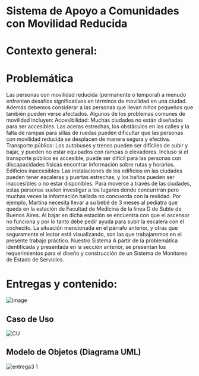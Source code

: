 # Sistema de Apoyo a Comunidades con Movilidad Reducida 

# Contexto general: 

# Problemática
Las personas con movilidad reducida (permanente o temporal) a menudo enfrentan desafíos significativos en términos de movilidad en una ciudad. Además debemos considerar a las personas que llevan niños pequeños que también pueden verse afectados.
Algunos de los problemas comunes de movilidad incluyen:
Accesibilidad: Muchas ciudades no están diseñadas para ser accesibles. Las aceras estrechas, los obstáculos en las calles y la falta de rampas para sillas de ruedas pueden dificultar que las personas con movilidad reducida se desplacen de manera segura y efectiva.
Transporte público: Los autobuses y trenes pueden ser difíciles de subir y bajar, y pueden no estar equipados con rampas o elevadores. Incluso si el transporte público es accesible, puede ser difícil para las personas con discapacidades físicas encontrar información sobre rutas y horarios.
Edificios inaccesibles: Las instalaciones de los edificios en las ciudades pueden tener escaleras y puertas estrechas, y los baños pueden ser inaccesibles o no estar disponibles.
Para moverse a través de las ciudades, estas personas suelen investigar a los lugares donde concurrirán pero muchas veces la información hallada no concuerda con la realidad. Por ejemplo, Martina necesita llevar a su bebé de 3 meses al pediatra que queda en la estación de Facultad de Medicina de la línea D de Subte de Buenos Aires. Al bajar en dicha estación se encuentra con que el ascensor no funciona y por lo tanto debe pedir ayuda para subir la escalera con el cochecito.
La situación mencionada en el párrafo anterior, y otras que seguramente el lector está visualizando, son las que trabajaremos en el presente trabajo práctico.
Nuestro Sistema
A partir de la problemática identificada y presentada en la sección anterior, se presentan los requerimientos para el diseño y construcción de un Sistema de Monitoreo de Estado de Servicios.

# Entregas y contenido:

![image](https://github.com/cserrudo/DDS-TPA-2023/assets/102488578/a0f0aed1-c5d9-422b-9d77-1838b34357a8)


## Caso de Uso
![CU](https://github.com/dds-utn/2023-tpa-mi-no-grupo-08/assets/32807032/44f81cdb-3a2d-4046-a9be-a6ad36309896)

## Modelo de Objetos (Diagrama UML)
![entrega3 1](https://github.com/dds-utn/2023-tpa-mi-no-grupo-08/assets/32807032/b6f2d11d-f6dd-4524-b741-966ce2e4dc4e)
